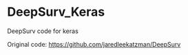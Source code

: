# DeepSurv_Keras
DeepSurv code for keras

Original code: https://github.com/jaredleekatzman/DeepSurv

